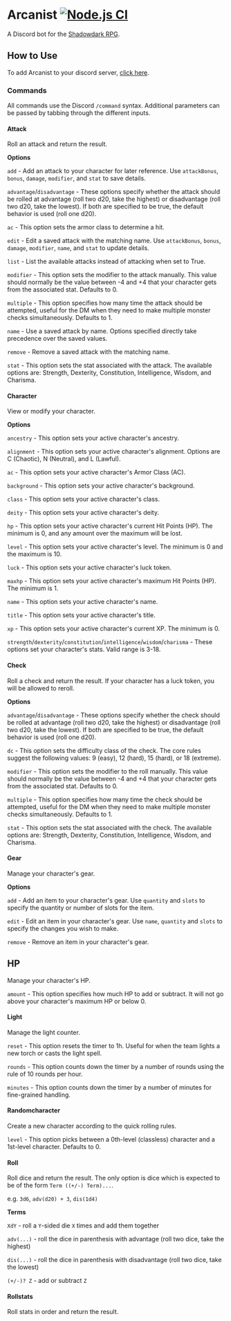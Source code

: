 # Arcanist [![Node.js CI](https://github.com/kbsletten/Arcanist/actions/workflows/node.js.yml/badge.svg)](https://github.com/kbsletten/Arcanist/actions/workflows/node.js.yml)

A Discord bot for the [Shadowdark RPG](https://www.thearcanelibrary.com/pages/shadowdark).

## How to Use

To add Arcanist to your discord server, [click here](https://discord.com/api/oauth2/authorize?client_id=1121532418738901113&permissions=277025392640&scope=bot).

### Commands

All commands use the Discord `/command` syntax. Additional parameters can be passed by tabbing through the different inputs.

#### Attack

Roll an attack and return the result.

__Options__

`add` - Add an attack to your character for later reference. Use `attackBonus`, `bonus`, `damage`, `modifier`, and `stat` to save details.

`advantage`/`disadvantage` - These options specify whether the attack should be rolled at advantage (roll two d20, take the highest) or disadvantage (roll two d20, take the lowest). If both are specified to be true, the default behavior is used (roll one d20).

`ac` - This option sets the armor class to determine a hit.

`edit` - Edit a saved attack with the matching name. Use `attackBonus`, `bonus`, `damage`, `modifier`, `name`, and `stat` to update details.

`list` - List the available attacks instead of attacking when set to True.

`modifier` - This option sets the modifier to the attack manually. This value should normally be the value between -4 and +4 that your character gets from the associated stat. Defaults to 0.

`multiple` - This option specifies how many time the attack should be attempted, useful for the DM when they need to make multiple monster checks simultaneously. Defaults to 1.

`name` - Use a saved attack by name. Options specified directly take precedence over the saved values.

`remove` - Remove a saved attack with the matching name.

`stat` - This option sets the stat associated with the attack. The available options are: Strength, Dexterity, Constitution, Intelligence, Wisdom, and Charisma.

#### Character

View or modify your character.

__Options__

`ancestry` - This option sets your active character's ancestry.

`alignment` - This option sets your active character's alignment. Options are C (Chaotic), N (Neutral), and L (Lawful).

`ac` - This option sets your active character's Armor Class (AC).

`background` - This option sets your active character's background.

`class` - This option sets your active character's class.

`deity` - This option sets your active character's deity.

`hp` - This option sets your active character's current Hit Points (HP). The minimum is 0, and any amount over the maximum will be lost.

`level` - This option sets your active character's level. The minimum is 0 and the maximum is 10.

`luck` - This option sets your active character's luck token.

`maxhp` - This option sets your active character's maximum Hit Points (HP). The minimum is 1.

`name` - This option sets your active character's name.

`title` - This option sets your active character's title.

`xp` - This option sets your active character's current XP. The minimum is 0.

`strength`/`dexterity`/`constitution`/`intelligence`/`wisdom`/`charisma` - These options set your character's stats. Valid range is 3-18.

#### Check

Roll a check and return the result. If your character has a luck token, you will be allowed to reroll.

__Options__

`advantage`/`disadvantage` - These options specify whether the check should be rolled at advantage (roll two d20, take the highest) or disadvantage (roll two d20, take the lowest). If both are specified to be true, the default behavior is used (roll one d20).

`dc` - This option sets the difficulty class of the check. The core rules suggest the following values: 9 (easy), 12 (hard), 15 (hard), or 18 (extreme).

`modifier` - This option sets the modifier to the roll manually. This value should normally be the value between -4 and +4 that your character gets from the associated stat. Defaults to 0.

`multiple` - This option specifies how many time the check should be attempted, useful for the DM when they need to make multiple monster checks simultaneously. Defaults to 1.

`stat` - This option sets the stat associated with the check. The available options are: Strength, Dexterity, Constitution, Intelligence, Wisdom, and Charisma.

#### Gear

Manage your character's gear.

__Options__

`add` - Add an item to your character's gear. Use `quantity` and `slots` to specify the quantity or number of slots for the item.

`edit` - Edit an item in your character's gear. Use `name`, `quantity` and `slots` to specify the changes you wish to make.

`remove` - Remove an item in your character's gear.

## HP

Manage your character's HP.

`amount` - This option specifies how much HP to add or subtract. It will not go above your character's maximum HP or below 0.

#### Light

Manage the light counter.

`reset` - This option resets the timer to 1h. Useful for when the team lights a new torch or casts the light spell.

`rounds` - This option counts down the timer by a number of rounds using the rule of 10 rounds per hour.

`minutes` - This option counts down the timer by a number of minutes for fine-grained handling.

#### Randomcharacter

Create a new character according to the quick rolling rules.

`level` - This option picks between a 0th-level (classless) character and a 1st-level character. Defaults to 0.

#### Roll

Roll dice and return the result. The only option is dice which is expected to be of the form `Term ((+/-) Term)...`.

e.g. `3d6`, `adv(d20) + 3`, `dis(1d4)`

__Terms__

`XdY` - roll a `Y`-sided die `X` times and add them together

`adv(...)` - roll the dice in parenthesis with advantage (roll two dice, take the highest)

`dis(...)` - roll the dice in parenthesis with disadvantage (roll two dice, take the lowest)

`(+/-)? Z` - add or subtract `Z`

#### Rollstats

Roll stats in order and return the result.
